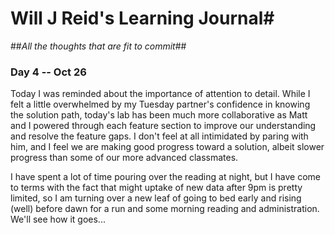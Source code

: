 # Will J Reid's Learning Journal#
##*All the thoughts that are fit to commit*##
### Day 4 -- Oct 26 ###

Today I was reminded about the importance of attention to detail.  While I felt a little overwhelmed by my Tuesday partner's confidence in knowing the solution path, today's lab has been much more collaborative as Matt and I powered through each feature section to improve our understanding and resolve the feature gaps. I don't feel at all intimidated by paring with him, and I feel we are making good progress toward a solution, albeit slower progress than some of our more advanced classmates.

I have spent a lot of time pouring over the reading at night, but I have come to terms with the fact that might uptake of new data after 9pm is pretty limited, so I am turning over a new leaf of going to bed early and rising (well) before dawn for a run and some morning reading and administration.  We'll see how it goes...
